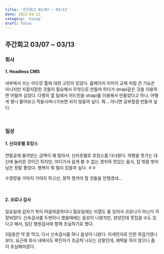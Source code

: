 ```yaml
---
title: '주간회고 03/07 ~ 03/13'
date: 2022-03-13
category: 'essay'
draft: false
---
```


## 주간회고 03/07 ~ 03/13

### 회사

#### 1. Headless CMS

내부에서 쓰는 어드민 툴에 대한 고민이 있었다. 홈페이지 이미지 교체 처럼 큰 기능은 아니지만 자잘자잘한 것들이 필요해서 무엇으로 만들까 하다가 strapi같은 것을 이용하면 어떨까 싶었다. 다행히 옆 팀에서 어드민을 strapi를 이용해서 만들었다고 하니, 어떻게 했나 물어보고 적용시켜나가보면 되지 않을까 싶다. 뭐... 아니면 공부할겸 만들까 싶다.

<br/>

### 일상

#### 1. 신라호텔 호캉스

연말공제 돌려받는 금액이 꽤 많아서, 신라호텔로 호캉스를 다녀왔다.
여행을 못가는 대신에 놀러온 것이긴 하지만, 어디가서 쉽게 볼 수 없는 경치와 맛있는 음식, 집 밖을 벗어남은 정말 좋았다. 행복이 뭐 멀리 있을까 싶다. ㅎㅎ

수영장을 가야지 가야지 하고선, 정작 챙겨야 할 것들을 안챙겼네...

<br/>

#### 2. 코로나 검사

일요일에 갑자기 목이 따끔따끔하더니 월요일에는 미열도 좀 있어서 코로나가 아닌가 걱정되었다. 신속검사를 두번이나 했을때에는 음성이 나왔지만, 양성인데 못잡을 수도 있다고 해서, 일단 병원검사와 함께 조심하기로 했다.

3일동안 약 잘 먹고, 다시 신속검사를 하니 음성이 나왔다. 미세먼지로 인한 목감기였나보다. 요근래 회사 내에서도 확진자가 조금씩 나오는 상황인데, 재택을 하지 않으니 좀 더 조심해야겠다.
